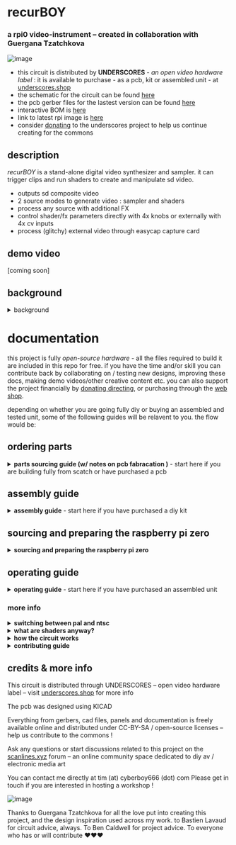 # recurBOY

### a rpi0 video-instrument – created in collaboration with Guergana Tzatchkova

![image](https://user-images.githubusercontent.com/12017938/207971116-0152edc6-6a2f-4f87-9789-778365fedfdc.png)


- this circuit is distributed by __UNDERSCORES__ - _an open video hardware label_ : it is available to purchase - as a pcb, kit or assembled unit - at [underscores.shop](https://underscores.shop/_recurboy_/)
- the schematic for the circuit can be found [here](/hardware/schematic.pdf)
- the pcb gerber files for the lastest version can be found [here](/hardware/gerber_latest.zip)
- interactive BOM is [here](https://htmlpreview.github.io/?https://github.com/cyberboy666/recurBOY/blob/main/hardware/bom/ibom.html)
- link to latest rpi image is [here](https://s3.eu-central-1.wasabisys.com/underscores-storage/recurBoyFeb2020.img.gz)
- consider [donating](https://opencollective.com/underscores) to the underscores project to help us continue creating for the commons

## description

_recurBOY_ is a stand-alone digital video synthesizer and sampler. it can trigger clips and run shaders to create and manipulate sd video. 

- outputs sd composite video
- 2 source modes to generate video : sampler and shaders
- process any source with additional FX
- control shader/fx parameters directly with 4x knobs or externally with 4x cv inputs
- process (glitchy) external video through easycap capture card


## demo video

[coming soon]

## background

<details><summary>background</summary>

recurBOY was originally designed in 2019 by tim & guergana to be built together with others in group workshop soldering sessions - the design is a spinoff from [r_e_c_u_r](https://github.com/cyberboy666/r_e_c_u_r) an existing project tim created and maintains. r_e_c_u_r is simple to assemble but more complex to operate due to its scope and customizablity. recurBOY distills the best parts, aiming to be simpler and more beginner friendly. it uses cheaper parts and runs on a raspberry pi zero which can be a fraction the price of the pi3 used in r_e_c_u_r.


</details>

# documentation

this project is fully _open-source hardware_ - all the files required to build it are included in this repo for free. if you have the time and/or skill you can contribute back by collaborating on / testing new designs, improving these docs, making demo videos/other creative content etc. you can also support the project financially by [donating directing](https://opencollective.com/underscores), or purchasing through the [web shop](https://underscores.shop).

depending on whether you are going fully diy or buying an assembled and tested unit, some of the following guides will be relavent to you. the flow would be:

## ordering parts

<details><summary><b>parts sourcing guide (w/ notes on pcb fabracation )</b> - start here if you are building fully from scatch or have purchased a pcb</summary>

i try to source all the parts i can from either:
- [tayda](https://www.taydaelectronics.com/) ; cheaper for common parts like resistors etc, also good for mechanical parts like switches and buttons
- [mouser](https://www.mouser.de/) ; has lots more options, speciality video ic's, can sometimes cost more (free shipping on orders over 50euros)
- other ; ocationally there will be parts which will need to be sourced elsewhere - usaully either aliexpress, ebay or amazon etc...

take a look at the [full_bom](/hardware/bom/full_bom.csv) for this project to see where i am sourcing each part from
  

## import into tayda

- go to the [tayda quick order](https://www.taydaelectronics.com/quick-order/) and in bottom corner choose _add from file_
- select the file [tayda_bom.csv](./hardware/bom/tayda_bom.csv) in the BOM folder (you will have to download it first or clone this repo)
- after importing select _add to cart_
- __NOTE:__ the minimum value for resistors is 10, so you may need to modify these values to add to cart (or if they are already modified here you will need to see the  full_bom for actual part QTY) 

- OPTIONAL: it is a good idea to add some dip-ic sockets and 2.54pin headers/sockets to your tayda order if you dont have them around already
  
## import into mouser

- go to [mouser bom tool](https://nz.mouser.com/Bom/) and click _upload spreadsheet_
- select the file [mouser_bom.csv](./hardware/bom/mouser_bom.csv) in this folder (you will have to download it first or clone this repo), then _upload my spreadsheet_ and _next_
- ensure that __Mouser Part Number__ is selected in the dropdown above the first row, then _next_, _process_
- if everything looks correct can now put _add to basket_

## sourcing __other__ specific parts

the recurBOY has a few less common parts that can not be found at either tayda or mouser.

### 1.8 inch tft display (ST7735S)

i use the [cuiisw](https://www.aliexpress.com/item/32996979276.html?spm=a2g0o.order_list.order_list_main.54.7f261802dUZENo) on _aliexpress_ - however there are many different brands with compatable products, both on ali, amazon and ebay etc...

to tell if a display you are looking at is compatable, check for the following things:
- 1.8inch in size (128x160px), rgb and tft - _not_ oled etc
- uses ST7735S driver over SPI
- pins order match the cuiisw one: __GND | VDD | SCL | SDA | RST | DC | CS | BLK__

![image](https://user-images.githubusercontent.com/12017938/207747804-26faaa6e-4a90-4c68-87eb-1ffc2de48d17.png)

![image](https://user-images.githubusercontent.com/12017938/207747759-d8ddd5a7-f43c-4782-8fd7-5ee011fd5943.png)

for example, i can tell that the [waveshare](https://www.waveshare.com/1.8inch-lcd-module.htm) version is __NOT__ compatable, since although the size and type and driver all match, the _pin order is different_ (they break the pins out to: _BL | RST | DC | CS | CL | DIN | GND | VCC_ )

(this is a shame since i usually recommend waveshare as a reliable supply for these kinds of things if people are less happy to source through ali)

### 5 way tact switch

to save space on the interface we used this 5 way tact switch (10x10mm through hole) - also sourced from [aliexpress](https://www.aliexpress.com/item/4000590085207.html) - you can find these on other places such as amazon and ebay aswell.

![image](https://user-images.githubusercontent.com/12017938/207749550-0d12a8e7-d50b-4868-9567-5842c159ec25.png)

main thing to look for here is that they are the right size, and the switch is through hole (tht) - as there are other surface mount versions around too.

### other parts to source

- 2x20 pin header [from tayda](https://www.taydaelectronics.com/2x20-pin-2-54mm-double-row-female-pin-header.html) if your rpi_zero doesnt come with this, + strip of [header pins](https://www.taydaelectronics.com/40-pin-2-54-mm-single-row-pin-header-strip.html) you can cut two from to solder onto the tv_out pins, 
- caps for the 12x12mm switches can be found on [tayda](https://www.taydaelectronics.com/electromechanical/switches-key-pad/tact-switch/round-tactile-push-button-cap-blue-color.html) in a few differnt colours. also can be got on ali/elsewhere
- caps for the 5way tact switch can also be found on [aliexpress](https://www.aliexpress.com/item/32810107963.html) or elsewhere Diameter: __8.5 MM * 10.5 MM high Inner hole: 3.1 * 3.1 MM__
- the __raspberry pi zero__ itself - see [here](/README.md#sourcing-and-preparing-the-raspberry-pi-zero)

# ordering pcbs

you can support this project by buying individual pcbs from the [shop](https://underscores.shop). if you would rather have pcbs fabricated from gerbers directly the file you need is [here](/hardware/gerber_latest.zip) 

- i get my pcbs fabricated from [jlcpcb](https://cart.jlcpcb.com/quote) - 5 is the minumum order per design
- upload the zip file with the `add gerber file` button
- the default settings are mostly fine - set the __PCB Qty__ and __PCB Color__ settings (you can check that the file looks correct with pcb veiwer)
- it may be best to combine orders with other pcbs you want to have fab'd since the shipping can cost more than the items - also orginising group buys is a good way to distribute the extra pcbs /costs 
  
i often use jlcpcb because they are reliable, cheap and give you an option of colours. remember though that the cheapest Chinese fab houses are not always the most ethical or environmently friendly - if you can afford it consider supporting local companies. 

</details>

## assembly guide

<details><summary><b>assembly guide</b> - start here if you have purchased a diy kit</summary>
  

## interactive BOM for build guiding

follow this link to view the [interactive BOM](https://htmlpreview.github.io/?https://github.com/cyberboy666/recurBOY/blob/main/hardware/bom/ibom.html)
  


## general solder advices

- remember to heat pad first (2-3seconds), then add solder, then continue to heat (1-2seconds)

- Checkout the web-comic [soldering is easy](https://mightyohm.com/files/soldercomic/FullSolderComic_EN.pdf) for more soldering advice
  
## specific assembly advice

### Step 1: R1 - R4, D1 - D8
start by placing the resistors and diodes. it is important that the diodes are placed in the correct direction ! for resistors it does not matter.

### Step 2: J8, J6
there are two parts that need to be placed from the bottom. this is so the raspberry pi can be attached underneath. turn the board over and find j8 - the 2x20 pin socket will connect to the pi0 gpio pins. it is very important that these are soldered on straight. next to this is j6 – a double pin socket that will connect to the pi0 tv out.

### Step 3: U1, SW1-5, J9
flip back to the front. now you can solder the ic and buttons. use the ic socket. also try to make sure the 5-way button is straight before soldering all the pins

### Step 4: J5
for screen make sure the included 8x1 pin header is soldered to it first - with short pin end to the screen. then you can solder the screen - with long header pin ends through the recurBOY pcb.

### Step 5: J1-4, J7
next solder the top row of jacks and the RCA connector

### Step 6: RV1 - RV5
now you can solder the potentiometers.

you may need to also solder the 2x20 gpio-header to the raspberry pi and a 1x2 pin-header for the tv-out - then your raspberry pi should slot into the bottom of the pcb.

### flashing image to sd card

you can flash the recurBOY image to a sd card if you didnt get one from me, or to update its firmware.  download [the image here](https://s3.eu-central-1.wasabisys.com/underscores-storage/recurBoyFeb2020.img.gz) and install an image-flashing program like [etcher](https://www.balena.io/etcher/) - select the downloaded zip file and sdcard in the program and let it flash
  


</details>

## sourcing and preparing the raspberry pi zero

<details><summary><b>sourcing and preparing the raspberry pi zero</b></summary>

  
Even if you purchase a fully assembled and tested _recurBOY_ unit through the __underscores__ shop, you will still need to source and prepare the raspberry pi zero yourself.
  
recurBOY was designed to work with the first generation of reaspberry pi zeros:
 
- __Raspberry Pi Zero__ (2015) - no csi port, not needed for recurBOY
- __Raspberry Pi Zero v1.3__ (2016) - same as above but with csi port
- __Raspberry Pi Zero W__ (2017) - added wifi and bluetooth - wifi can be useful for transfering files wirelessly but not needed
- __Raspberry Pi Zero WH__ (2018) - same as above but with the 2x20 header pre-soldered
  
with all of these versions you will need to solder a 2x1_pin_header to the tv_out pins on the rpi (in line with the gpio header) - this then connects to the recurboy pcb with 2x1_pin_socket soldered on underside of the board:
  
![image](https://user-images.githubusercontent.com/12017938/207754805-2adee7a7-f1d2-4663-a62f-74863cc9e2eb.png)
  
in 2021 rpi launched [__Raspberry Pi Zero 2 W__](https://www.raspberrypi.com/products/raspberry-pi-zero-2-w/) - this is an upgrade to the original series of pi zeros. I have not tested these myself yet with recurBOY (please write me if you do, or have one you want to donate!) but i assume it will just work without any firmware changes needed w recurBOY.
  
one difference with this new version however is that they no longer break out the tv_out to pins. for this version you will need to solder jumper wires onto the tv_out pads, which are on the bottom of the board, next to the hdmi port. i would still use a 2x1_pin_header and solder the other end of these wires to it, then plug the header/wires into the recurBOY 2x1_pin_socket (so the pi can more easily be removed)
  
![image](https://user-images.githubusercontent.com/12017938/207755632-011a6ce0-013f-44bc-9aff-fe823ee5fb39.png)

in this picture yellow wire = TV, black wire = GND. on the PCB looking at it from the TOP - left pin is GND and right pin is TV
  
![image](https://user-images.githubusercontent.com/12017938/207755990-3e3e82aa-9f83-4f30-a2c1-66deb98156ed.png)


  
</details>

## operating guide
  
<details><summary><b>operating guide</b> - start here if you have purchased an assembled unit</summary>

![image](https://user-images.githubusercontent.com/12017938/192133313-97dffbea-41c0-44d0-b04d-b71c0b3cf532.png)

### NAVIGATION

recurBOY has 2 source modes : `sampler` & `shaders` . pressing the __MODE__
button will cycle through these modes. you can tell which mode is selected by looking at the title and colour of the display.

### CONTENT SELECTION

the _nav_button_ can be pressed UP , DOWN , LEFT, RIGHT and IN. we will not use the IN button for now. pressing UP and DOWN lets you scroll through the list of content - either samples or shaders depending on the MODE. pressing SELECT on a row will start playing it. the playing content will be highlighted on the display and the ▶️ play symbol will display next to the MODE.

pressing the play/pause button will toggle this state. when the content is stopped the ⏹ will be displayed.

to safely turn off recurBOY hold down the play/pause button for 5 seconds. it is not recommended to remove your usb-drive while recurBOY is operating.

### Videos

the content list while in sampler MODE comes from the `~/Videos` folder on the pi's SD card and the `/Videos` folder on top level of an attached usb-drive. any .mp4, .mkv, .avi or .mov file will be shown although it is not guaranteed it will work with the player - we find sd h264 mp4 to be most reliable.

### Shaders

the content list while in the shaders MODE comes from the `~/Shaders` folder on the pi and in the `/Shaders` folder on top level of an attached device.

while the display is in SHADER mode you can use the 4 knobs or CV inputs to manipulate the shader parameters. each shader has 3 parameters mapped to input 0, 1 and 2. input 3 always controls the speed.

![image](https://user-images.githubusercontent.com/12017938/192133386-87cfa086-68dd-4a37-a210-a4cd647a51b1.png)

### Fx

from any source mode (SAMPLER or SHADERS) you can press the RIGHT nav_button to enter FX mode. This mode applies effects or filters to the media that is currently playing. Once you enter FX mode, you can navigate the same way as in SAMPLER or SHADERS with UP, DOWN and start the effect with SELECT. pressing LEFT will return to the previous screen.

these shaders need to be stored at `~/Fx` folder on the pi and `/Fx` folder on top level of attached usb drive. pressing the FX button will toggle the selected effect on and off. this effect will process whichever of the sources is selected.

the 4 knobs / cv inputs will control parameters of the effect when source SHADERS mode is not selected.

</details>

### more info

<details><summary><b>switching between pal and ntsc</b></summary>

- to switch the video format that your recurBOY uses, power down the device and put the sd card into a computer.
- now inside the `boot` partition look for a file called `config.txt`
- open it with any text editor and search for `sdtv_mode`
- here you can switch between `0` for _normal ntsc_ and `2` for _normal pal_
- save the file, safely eject the sd and put it back into the pi
- see [docs](https://www.raspberrypi.com/documentation/computers/config_txt.html#sdtv_mode) here for more settings

</details>

<details><summary><b>what are shaders anyway?</b></summary>
  
shaders are small text files of code that tell a graphics card what to draw. they use a language called glsl to communicate what colour a pixel should be and where. you don't have to understand every line to begin playing around with them.

in recurBOY we use shaders in two places - the SHADERS mode is used for launching shaders that generate video. these shaders take no video inputs. we also use shaders in the FX mode. here we are selecting shaders that process video. these take one video source as input and pass it through the fx shader.

the type of shader recurBOY can play is called GLES. this is the shader language used for embedded systems, including raspberry pi's and mobile phones.

![image](https://user-images.githubusercontent.com/12017938/192133557-cf8bfb17-41c3-4cf0-95d6-7501d25f494f.png)

thanks to [Erogenous Tones](http://erogenous-tones.com/) - a modular synth company who have a
mature and very powerful shader-playing video instrument called STRUCTURE - we now also have a web-based environment for browsing, modifying and creating shaders to perform with.

go to [glsl.erogenous-tones.com](https://glsl.erogenous-tones.com) - if you select any example you will see the code used to create the patch. try changing some of the numbers - modifying the input parameters is especially interesting.

when you are happy with the results select the save as .glsl file. Now copy this file onto your USB in the correct folder - /Shaders and connect to recurBOY

for more information on understanding and writing shaders yourself check out [The Book of Shaders](https://thebookofshaders.com/) by Gonzalez Vivo.
                                                                                                                             
</details>

<details><summary><b>how the circuit works</b></summary>
  
### reading button presses

we can use some of the GPIO pins on the raspberry pi to know when a button is pressed. one side of the button is connected to the pin and the other is connected to ground. on the raspberry pi we tell these pins to pull up. this means they are HIGH by default. when the button is pressed however the circuit connecting the pin to ground is completed and the pin becomes LOW. in the code we ask the state of a GPIO pin and if LOW we know the button is pressed.

![image](https://user-images.githubusercontent.com/12017938/192133647-47b9d445-207e-4996-8ebd-5e2926eca164.png)

### reading continuous inputs

digital pins - HIGH/LOW are good for discrete inputs like button presses which can only be OFF/ON. however we also want to have continuous inputs for example from knobs which can be set to any amount between LOW and HIGH. this kind of input is called analog - the reading is analogous to the voltage on the pin. since raspberry pi has no analog GPIO pins we need to introduce a new part - the MCP3008. this type of ic is called an analog to digital converter or adc for short. it has 8 analog pins which read the voltage applied to them and converts it to digital information. this information can be understood by the raspberry pi's digital pins. in this case using a digital protocol called SPI.

### potentiometers

four of the MCP3008 channels are connected to potentiometers which in this circuit act as voltage dividers. one side of the pot is connected to
+5V and the other to GND. The output is always some voltage between these. after passing through the adc this voltage value between GND and +5V is converted to a number between 0 and 1024

![image](https://user-images.githubusercontent.com/12017938/192133689-cf1db5b2-33bf-43de-b94f-3e4d7d4bf429.png)

### cv inputs

the other four MCP3008 channels are connected to 3.5mm jacks. this allows the voltage to be set by external devices - this kind of interaction between instruments is called Control Voltage or CV each of the CV inputs also use a resistor and two diodes - these are to protect the IC from incoming voltages above +5V or below GND

![image](https://user-images.githubusercontent.com/12017938/192133706-bb532af6-e862-46cb-bf3e-730c6b154864.png)

### display

the raspberry pi also connects to the display screen with GPIO pins - this time the pins are used as outputs, telling the screen which pixels to colour - again the protocol used here is SPI - but we dont need to worry about how exactly this works - there is a python library that is used to describe what the screen should show
                                                                                                                             
</details>

<details><summary><b>contributing guide</b></summary>
  
if you would like to contribute back to these projects in some way but dont know how the best thing (for now) would be to reach out to me directly ( tim@cyberboy666.com or @cyberboy666 on scanlines forum) - i will be happy to help
  
</details>


## credits & more info


This circuit is distributed through UNDERSCORES – open video hardware label – visit [underscores.shop](https://underscores.shop) for more info

The pcb was designed using KICAD

Everything from gerbers, cad files, panels and documentation is freely available online and distributed under CC-BY-SA / open-source licenses – help us contribute to the commons !

Ask any questions or start discussions related to this project on the [scanlines.xyz](https://scanlines.xyz) forum – an online community space dedicated to diy av / electronic media art

You can contact me directly at tim (at) cyberboy666 (dot) com 
Please get in touch if you are interested in hosting a workshop !

![image](https://user-images.githubusercontent.com/12017938/192133285-0cabdc30-9759-4a75-b5f9-2cd4231c50cf.png)


Thanks to Guergana Tzatchkova for all the love put into creating this project, and the design inspiration used across my work. to Bastien Lavaud for circuit advice, always. To Ben Caldwell for project advice. To everyone who has or will contribute ♥♥♥

